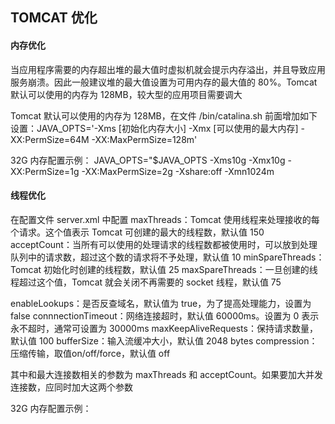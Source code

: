 ## TOMCAT 优化

#### 内存优化

当应用程序需要的内存超出堆的最大值时虚拟机就会提示内存溢出，并且导致应用服务崩溃。因此一般建议堆的最大值设置为可用内存的最大值的 80%。Tomcat 默认可以使用的内存为 128MB，较大型的应用项目需要调大

Tomcat 默认可以使用的内存为 128MB，在文件 /bin/catalina.sh 前面增加如下设置：JAVA_OPTS='-Xms [初始化内存大小] -Xmx [可以使用的最大内存] -XX:PermSize=64M -XX:MaxPermSize=128m'

32G 内存配置示例：
JAVA_OPTS="$JAVA_OPTS -Xms10g -Xmx10g -XX:PermSize=1g -XX:MaxPermSize=2g -Xshare:off -Xmn1024m

#### 线程优化
在配置文件 server.xml 中配置
maxThreads：Tomcat 使用线程来处理接收的每个请求。这个值表示 Tomcat 可创建的最大的线程数，默认值 150
acceptCount：当所有可以使用的处理请求的线程数都被使用时，可以放到处理队列中的请求数，超过这个数的请求将不予处理，默认值 10
minSpareThreads：Tomcat 初始化时创建的线程数，默认值 25
maxSpareThreads：一旦创建的线程超过这个值，Tomcat 就会关闭不再需要的 socket 线程，默认值 75

enableLookups：是否反查域名，默认值为 true，为了提高处理能力，设置为 false
connnectionTimeout：网络连接超时，默认值 60000ms。设置为 0 表示永不超时，通常可设置为 30000ms
maxKeepAliveRequests：保持请求数量，默认值 100
bufferSize：输入流缓冲大小，默认值 2048 bytes
compression： 压缩传输，取值on/off/force，默认值 off

其中和最大连接数相关的参数为 maxThreads 和 acceptCount。如果要加大并发连接数，应同时加大这两个参数

32G 内存配置示例：
<Connector port="8080" protocol="HTTP/1.1"
        connectionTimeout="20000"
        maxThreads="1000"
        minSpareThreads="60"
        maxSpareThreads="600"
        acceptCount="120" 
        redirectPort="8443"
        URIEncoding="utf-8" />




